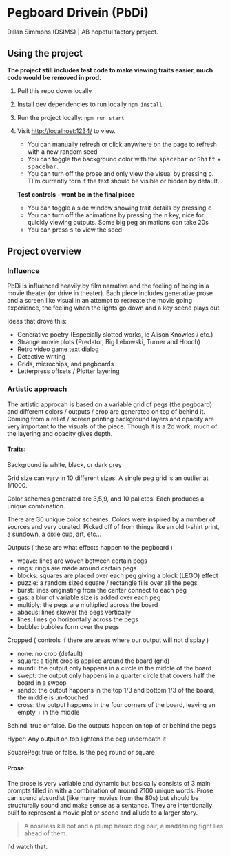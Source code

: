 # Pegboard Drivein (PbDi)
Dillan Simmons (DSIMS) | AB hopeful factory project.

## Using the project
**The project still includes test code to make viewing traits easier, much code would be removed in prod.**

1. Pull this repo down locally
2. Install dev dependencies to run locally `npm install` 
3. Run the project locally: `npm run start`
4. Visit [http://localhost:1234/](http://localhost:1234/) to view.
    - You can manually refresh or click anywhere on the page to refresh with a new random seed
    - You can toggle the background color with the <kbd>spacebar</kbd> or <kbd>Shift</kbd> + <kbd>spacebar</kbd>. 
    - You can turn off the prose and only view the visual by pressing <kbd>p</kbd>. TI'm currently torn if the text should be visible or hidden by default...
    
    **Test controls - wont be in the final piece**

    - You can toggle a side window showing trait details by pressing <kbd>c</kbd>
    - You can turn off the animations by pressing the <kbd>n</kbd> key, nice for quickly viewing outputs. Some big peg animations can take 20s
    - You can press <kbd>s</kbd> to view the seed

## Project overview

### Influence
PbDi is influenced heavily by film narrative and the feeling of being in a movie theater (or drive in theater). Each piece includes generative prose and a screen like visual in an attempt to recreate the movie going experience, the feeling when the lights go down and a key scene plays out.

Ideas that drove this:
- Generative poetry (Especially slotted works, ie Alison Knowles / etc.)
- Strange movie plots (Predator, Big Lebowski, Turner and Hooch)
- Retro video game text dialog
- Detective writing
- Grids, microchips, and pegboards
- Letterpress offsets / Plotter layering


### Artistic approach
The artistic approcah is based on a variable grid of pegs (the pegboard) and different colors / outputs / crop are generated on top of behind it. Coming from a relief / screen printing background layers and opacity are very important to the visuals of the piece. Though it is a 2d work, much of the layering and opacity gives depth. 

#### Traits: 
Background is white, black, or dark grey

Grid size can vary in 10 different sizes. A single peg grid is an outlier at 1/1000.

Color schemes generated are 3,5,9, and 10 palletes. Each produces a unique combination. 

There are 30 unique color schemes. Colors were inspired by a number of sources and very curated. Picked off of from things like an old t-shirt print, a sundown, a dixie cup, art, etc...

Outputs ( these are what effects happen to the pegboard )
  - weave: lines are woven between certain pegs
  - rings: rings are made around certain pegs
  - blocks: squares are placed over each peg giving a block (LEGO) effect
  - puzzle: a random sized square / rectangle fills over all the pegs
  - burst: lines originating from the center connect to each peg
  - gas: a blur of variable size is added over each peg
  - multiply: the pegs are multiplied across the board
  - abacus: lines skewer the pegs vertically
  - lines: lines go horizontally across the pegs
  - bubble: bubbles form over the pegs

Cropped ( controls if there are areas where our output will not display )
  - none: no crop (default)
  - square: a tight crop is applied around the board (grid)
  - mundi: the output only happens in a circle in the middle of the board
  - swept: the output only happens in a quarter circle that covers half the board in a swoop
  - sando: the output happens in the top 1/3 and bottom 1/3 of the board, the middle is un-touched
  - cross: the output happens in the four corners of the board, leaving an empty + in the middle

Behind: true or false. Do the outputs happen on top of or behind the pegs

Hyper: Any output on top lightens the peg underneath it

SquarePeg: true or false. Is the peg round or square

#### Prose:
The prose is very variable and dynamic but basically consists of 3 main prompts filled in with a combination of around 2100 unique words. Prose can sound absurdist (like many movies from the 80s) but should be structurally sound and make sense as a sentance. They are intentionally built to represent a movie plot or scene and allude to a larger story.

> A noseless kill bot and a plump heroic dog pair, a maddening fight lies ahead of them.

I'd watch that.
